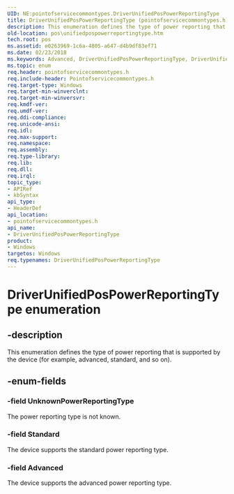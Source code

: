```yaml
---
UID: NE:pointofservicecommontypes.DriverUnifiedPosPowerReportingType
title: DriverUnifiedPosPowerReportingType (pointofservicecommontypes.h)
description: This enumeration defines the type of power reporting that is supported by the device (for example, advanced, standard, and so on).
old-location: pos\unifiedpospowerreportingtype.htm
tech.root: pos
ms.assetid: e0263969-1c6a-4805-a647-d4b9df83ef71
ms.date: 02/23/2018
ms.keywords: Advanced, DriverUnifiedPosPowerReportingType, DriverUnifiedPosPowerReportingType enumeration, Standard, UnknownPowerReportingType, pointofservicecommontypes/Advanced, pointofservicecommontypes/DriverUnifiedPosPowerReportingType, pointofservicecommontypes/Standard, pointofservicecommontypes/UnknownPowerReportingType, pos.unifiedpospowerreportingtype
ms.topic: enum
req.header: pointofservicecommontypes.h
req.include-header: Pointofservicecommontypes.h
req.target-type: Windows
req.target-min-winverclnt: 
req.target-min-winversvr: 
req.kmdf-ver: 
req.umdf-ver: 
req.ddi-compliance: 
req.unicode-ansi: 
req.idl: 
req.max-support: 
req.namespace: 
req.assembly: 
req.type-library: 
req.lib: 
req.dll: 
req.irql: 
topic_type:
- APIRef
- kbSyntax
api_type:
- HeaderDef
api_location:
- pointofservicecommontypes.h
api_name:
- DriverUnifiedPosPowerReportingType
product:
- Windows
targetos: Windows
req.typenames: DriverUnifiedPosPowerReportingType
---
```


# DriverUnifiedPosPowerReportingType enumeration


## -description


This enumeration defines the type of power reporting that is supported by the device (for example, advanced, standard, and so on). 


## -enum-fields




### -field UnknownPowerReportingType

The power reporting type is not known.


### -field Standard

The device supports the standard power reporting type.


### -field Advanced

The device supports the advanced power reporting type.

